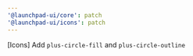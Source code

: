 ```yaml
---
'@launchpad-ui/core': patch
'@launchpad-ui/icons': patch
---
```


[Icons] Add `plus-circle-fill` and `plus-circle-outline`
